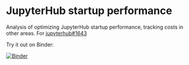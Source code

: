 # JupyterHub startup performance

Analysis of optimizing JupyterHub startup performance, tracking costs in other areas. For [jupyterhub#1643](https://github.com/jupyterhub/jupyterhub/pull/1643)

Try it out on Binder:

[![Binder](https://mybinder.org/badge.svg)](https://mybinder.org/v2/gh/minrk/jupyterhub-startup-perf/master?filepath=analysis.ipynb)
